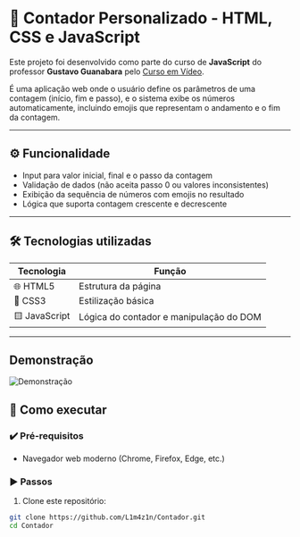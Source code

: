 # 🔢 Contador Personalizado - HTML, CSS e JavaScript

Este projeto foi desenvolvido como parte do curso de **JavaScript** do professor **Gustavo Guanabara** pelo [Curso em Vídeo](https://www.cursoemvideo.com/).

É uma aplicação web onde o usuário define os parâmetros de uma contagem (início, fim e passo), e o sistema exibe os números automaticamente, incluindo emojis que representam o andamento e o fim da contagem.

---

## ⚙️ Funcionalidade

- Input para valor inicial, final e o passo da contagem
- Validação de dados (não aceita passo 0 ou valores inconsistentes)
- Exibição da sequência de números com emojis no resultado
- Lógica que suporta contagem crescente e decrescente

---

## 🛠 Tecnologias utilizadas

| Tecnologia   | Função                                      |
|--------------|----------------------------------------------|
| 🌐 HTML5     | Estrutura da página                          |
| 🎨 CSS3      | Estilização básica                           |
| 🟨 JavaScript | Lógica do contador e manipulação do DOM      |

---

## Demonstração
![Demonstração](demonstracao.jpg)

## 🚀 Como executar

### ✔️ Pré-requisitos

- Navegador web moderno (Chrome, Firefox, Edge, etc.)

### ▶️ Passos

1. Clone este repositório:

```bash
git clone https://github.com/L1m4z1n/Contador.git
cd Contador
